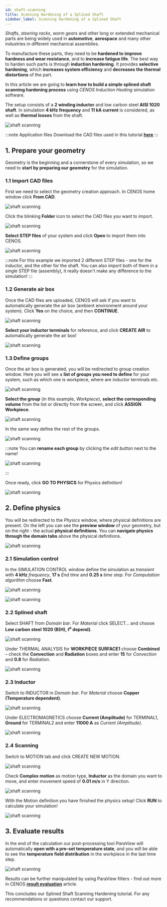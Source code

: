 ```yaml
---
id: shaft-scanning
title: Scanning Hardening of a Splined Shaft
sidebar_label: Scanning Hardening of a Splined Shaft
---
```


*Shafts*, *steering racks*, *worm gears* and other long or extended mechanical parts are being widely used in **automotive**, **aerospace** and many other industries in different mechanical assemblies.

To manufacture these parts, they need to be **hardened to improve hardness and wear resistance**, and to **increase fatigue life**. The best way to harden such parts is through **induction hardening**. It provides **selective hardening**, which **increases system efficiency** and **decreases the thermal distortions** of the part.

In this article we are going to **learn how to build a simple splined shaft scanning hardening process** using *CENOS Induction Heating* simulation software.

The setup consists of a **2 winding inductor** and low carbon steel **AISI 1020 shaft**. In simulation **4 kHz frequency** and **11 kA current** is considered, as well as **thermal losses** from the shaft.

<p align="center">

![shaft scanning](assets/shaft-scanning/shaft.gif)

</p>

:::note Application files
Download the CAD files used in this tutorial [**here**](/assets/shaft-scanning/SplinedShaft.zip)
:::


## 1. Prepare your geometry

Geometry is the beginning and a cornerstone of every simulation, so we need to **start by preparing our geometry** for the simulation.

### 1.1 Import CAD files

First we need to select the geometry creation approach. In CENOS home window click **From CAD**.

<p align="center">

![shaft scanning](assets/shaft-scanning/1.png)

</p>

Click the blinking **Folder** icon to select the CAD files you want to import.

<p align="center">

![shaft scanning](assets/shaft-scanning/2.png)

</p>

**Select STEP files** of your system and click **Open** to import them into CENOS.

<p align="center">

![shaft scanning](assets/shaft-scanning/3.png)

</p>

:::note
For this example we imported 2 different STEP files - one for the inductor, and the other for the shaft. You can also import both of them in a single STEP file (assembly), it really doesn't make any difference to the simulation!
:::

### 1.2 Generate air box

Once the CAD files are uploaded, CENOS will ask if you want to automatically generate the air box (ambient environment around your system). Click **Yes** on the choice, and then **CONTINUE**.

<p align="center">

![shaft scanning](assets/shaft-scanning/4.png)

</p>

**Select your inductor terminals** for reference, and click **CREATE AIR** to automatically generate the air box!

<p align="center">

![shaft scanning](assets/shaft-scanning/5.png)

</p>

### 1.3 Define groups

Once the air box is generated, you will be redirected to group creation window. Here you will see a **list of groups you need to define** for your system, such as which one is workpiece, where are inductor terminals etc.

<p align="center">

![shaft scanning](assets/shaft-scanning/6.png)

</p>

**Select the group** (in this example, *Workpiece*), **select the corresponding volume** from the list or directly from the screen, and click **ASSIGN Workpiece**.

<p align="center">

![shaft scanning](assets/shaft-scanning/7.png)

</p>

In the same way define the rest of the groups.

<p align="center">

![shaft scanning](assets/shaft-scanning/8.png)

</p>

:::note
You can **rename each group** by clicking the *edit button* next to the name!

<p align="center">

![shaft scanning](assets/shaft-scanning/9.png)

</p>
:::

Once ready, click **GO TO PHYSICS** for Physics definition!

<p align="center">

![shaft scanning](assets/shaft-scanning/10.png)

</p>

## 2. Define physics

You will be redirected to the *Physics* window, where physical definitions are present. On the left you can see the **preview window** of your geometry, but on the right - the actual **physical definitions**. You can **navigate physics through the domain tabs** above the physical definitions.

<p align="center">

![shaft scanning](assets/shaft-scanning/11.png)

</p>

### 2.1 Simulation control

In the SIMULATION CONTROL window define the simulation as *transient* with **4 kHz** *frequency*, **17 s** *End time* and **0.25 s** *time step*. For *Computation algorithm* choose **Fast**.

<p align="center">

![shaft scanning](assets/shaft-scanning/12.png)

![shaft scanning](assets/shaft-scanning/13.png)

</p>

### 2.2 Splined shaft

Select SHAFT from *Domain bar*. For *Material* click SELECT… and choose **Low carbon steel 1020 (B(H), $t^{o}$ depend)**.

<p align="center">

![shaft scanning](assets/shaft-scanning/14.png)

</p>

Under THERMAL ANALYSIS for **WORKPIECE SURFACE1** choose **Combined** – check the **Convection** and **Radiation** boxes and enter **15** for *Convection* and **0.8** for *Radiation*.

<p align="center">

![shaft scanning](assets/shaft-scanning/15.png)

</p>

### 2.3 Inductor

Switch to INDUCTOR in *Domain bar*. For *Material* choose **Copper (Temperature dependent)**.

<p align="center">

![shaft scanning](assets/shaft-scanning/16.png)

</p>

Under ELECTROMAGNETICS choose **Current (Amplitude)** for TERMINAL1, **Ground** for TERMINAL2 and enter **11000 A** as *Current (Amplitude)*.

<p align="center">

![shaft scanning](assets/shaft-scanning/17.png)

</p>

### 2.4 Scanning

Switch to MOTION tab and click CREATE NEW MOTION.

<p align="center">

![shaft scanning](assets/shaft-scanning/18.png)

</p>

Check **Complex motion** as motion type, **Inductor** as the domain you want to move, and enter movement speed of **0.01 m/s** in Y direction.

<p align="center">

![shaft scanning](assets/shaft-scanning/19.png)

</p>

With the Motion definition you have finished the physics setup! Click **RUN** to calculate your simulation!


<p align="center">

![shaft scanning](assets/shaft-scanning/20.png)

</p>

## 3. Evaluate results

In the end of the calculation our post-processing tool *ParaView* will automatically **open with a pre-set temperature state**, and you will be able to see the **temperature field distribution** in the workpiece in the last time step.

<p align="center">

![shaft scanning](assets/shaft-scanning/21.png)

</p>

Results can be further manipulated by using ParaView filters - find out more in CENOS [**result evaluation**](/results) article.

This concludes our Splined Shaft Scanning Hardening tutorial. For any recommendations or questions contact our support.